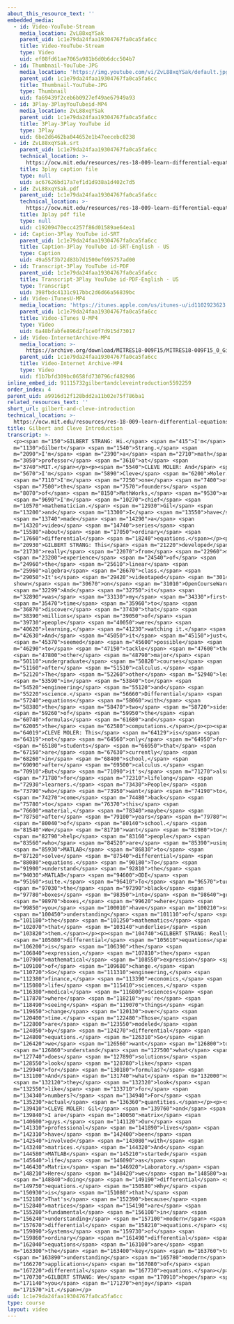 ```yaml
---
about_this_resource_text: ''
embedded_media:
  - id: Video-YouTube-Stream
    media_location: ZvL88xqYSak
    parent_uid: 1c1e79da24faa19304767fa0ca5fa6cc
    title: Video-YouTube-Stream
    type: Video
    uid: ef08fd61ae7065a981b6d0b6dcc504b7
  - id: Thumbnail-YouTube-JPG
    media_location: 'https://img.youtube.com/vi/ZvL88xqYSak/default.jpg'
    parent_uid: 1c1e79da24faa19304767fa0ca5fa6cc
    title: Thumbnail-YouTube-JPG
    type: Thumbnail
    uid: fa69439f2ceb6b0927ef49ae67949a93
  - id: 3Play-3PlayYouTubeid-MP4
    media_location: ZvL88xqYSak
    parent_uid: 1c1e79da24faa19304767fa0ca5fa6cc
    title: 3Play-3Play YouTube id
    type: 3Play
    uid: 6be2d6462ba044652e1b47eecebc8238
  - id: ZvL88xqYSak.srt
    parent_uid: 1c1e79da24faa19304767fa0ca5fa6cc
    technical_location: >-
      https://ocw.mit.edu/resources/res-18-009-learn-differential-equations-up-close-with-gilbert-strang-and-cleve-moler-fall-2015/video-series-overview/gilbert-and-cleve-introduction/ZvL88xqYSak.srt
    title: 3play caption file
    type: null
    uid: ac67626bd17a7ef1d1d938a1d402c7d5
  - id: ZvL88xqYSak.pdf
    parent_uid: 1c1e79da24faa19304767fa0ca5fa6cc
    technical_location: >-
      https://ocw.mit.edu/resources/res-18-009-learn-differential-equations-up-close-with-gilbert-strang-and-cleve-moler-fall-2015/video-series-overview/gilbert-and-cleve-introduction/ZvL88xqYSak.pdf
    title: 3play pdf file
    type: null
    uid: c19209470ecc4257f86d01589ae64ea1
  - id: Caption-3Play YouTube id-SRT
    parent_uid: 1c1e79da24faa19304767fa0ca5fa6cc
    title: Caption-3Play YouTube id-SRT-English - US
    type: Caption
    uid: 49a55f3b72d83b7d1500ef695757ad00
  - id: Transcript-3Play YouTube id-PDF
    parent_uid: 1c1e79da24faa19304767fa0ca5fa6cc
    title: Transcript-3Play YouTube id-PDF-English - US
    type: Transcript
    uid: 398fbdc4131c917bbc2d6d66a56839bc
  - id: Video-iTunesU-MP4
    media_location: 'https://itunes.apple.com/us/itunes-u/id1102923623'
    parent_uid: 1c1e79da24faa19304767fa0ca5fa6cc
    title: Video-iTunes U-MP4
    type: Video
    uid: 6a48bfabfe896d2f1ce0f7d915d73017
  - id: Video-InternetArchive-MP4
    media_location: >-
      https://archive.org/download/MITRES18-009F15/MITRES18-009F15_0_Gil_and_Cleve_Introduction_300k.mp4
    parent_uid: 1c1e79da24faa19304767fa0ca5fa6cc
    title: Video-Internet Archive-MP4
    type: Video
    uid: f1b7bfd309bc0658fd730796cf482986
inline_embed_id: 91115732gilbertandcleveintroduction5592259
order_index: 4
parent_uid: a9916d12f128bdd2a11b02e75f786ba1
related_resources_text: ''
short_url: gilbert-and-cleve-introduction
technical_location: >-
  https://ocw.mit.edu/resources/res-18-009-learn-differential-equations-up-close-with-gilbert-strang-and-cleve-moler-fall-2015/video-series-overview/gilbert-and-cleve-introduction
title: Gilbert and Cleve Introduction
transcript: >-
  <p><span m="150">GILBERT STRANG: Hi.</span> <span m="415">I'm</span> <span
  m="1130">Gilbert</span> <span m="1540">Strang.</span> <span
  m="2090">I'm</span> <span m="2390">a</span> <span m="2710">math</span> <span
  m="3050">professor</span> <span m="3610">at</span> <span
  m="3740">MIT.</span></p><p><span m="5540">CLEVE MOLER: And</span> <span
  m="5670">I'm</span> <span m="5890">Cleve</span> <span m="6200">Moler.</span>
  <span m="7110">I'm</span> <span m="7250">one</span> <span m="7400">of</span>
  <span m="7500">the</span> <span m="7570">founders</span> <span
  m="8070">of</span> <span m="8150">MathWorks,</span> <span m="9530">and</span>
  <span m="9690">I'm</span> <span m="10270">chief</span> <span
  m="10570">mathematician.</span> <span m="12930">Gil</span> <span
  m="13200">and</span> <span m="13300">I</span> <span m="13550">have</span>
  <span m="13740">made</span> <span m="14290">a</span> <span
  m="14320">video</span> <span m="14740">series</span> <span
  m="15580">about</span> <span m="17050">ordinary</span> <span
  m="17660">differential</span> <span m="18240">equations.</span></p><p><span
  m="20930">GILBERT STRANG: This</span> <span m="21220">developed</span> <span
  m="21730">really</span> <span m="22070">from</span> <span m="22960">my</span>
  <span m="23200">experience</span> <span m="24540">of</span> <span
  m="24960">the</span> <span m="25610">linear</span> <span
  m="25960">algebra</span> <span m="26670">class.</span> <span
  m="29050">It's</span> <span m="29420">videotaped</span> <span m="30140">and
  shown</span> <span m="30670">on</span> <span m="31010">OpenCourseWare.</span>
  <span m="32299">And</span> <span m="32750">it</span> <span
  m="32890">was</span> <span m="33130">my</span> <span m="34330">first</span>
  <span m="35470">time</span> <span m="35960">to</span> <span
  m="36870">discover</span> <span m="37430">that</span> <span
  m="38390">millions</span> <span m="39050">of</span> <span
  m="39730">people</span> <span m="40050">were</span> <span
  m="40620">learning,</span> <span m="41230">watching it.</span> <span
  m="42630">And</span> <span m="45050">it</span> <span m="45150">just</span>
  <span m="45370">seemed</span> <span m="45600">possible</span> <span
  m="46290">to</span> <span m="47150">tackle</span> <span m="47600">the</span>
  <span m="47800">other</span> <span m="48790">major</span> <span
  m="50110">undergraduate</span> <span m="50820">courses</span> <span
  m="51160">after</span> <span m="51510">calculus.</span> <span
  m="52120">The</span> <span m="52260">other</span> <span m="52940">lead</span>
  <span m="53590">in</span> <span m="53840">to</span> <span
  m="54520">engineering</span> <span m="55120">and</span> <span
  m="55220">science.</span> <span m="56660">Differential</span> <span
  m="57240">equations</span> <span m="58060">with</span> <span
  m="58380">the</span> <span m="58470">two</span> <span m="58720">sides</span>
  <span m="59260">of</span> <span m="59950">the</span> <span
  m="60740">formulas</span> <span m="61680">and</span> <span
  m="62005">the</span> <span m="62580">computations.</span></p><p><span
  m="64019">CLEVE MOLER: This</span> <span m="64129">is</span> <span
  m="64319">not</span> <span m="64560">only</span> <span m="64950">for</span>
  <span m="65180">students</span> <span m="66950">that</span> <span
  m="67150">are</span> <span m="67630">currently</span> <span
  m="68260">in</span> <span m="68400">school,</span> <span
  m="69090">after</span> <span m="69500">calculus.</span> <span
  m="70910">But</span> <span m="71090">it's</span> <span m="71270">also</span>
  <span m="71780">for</span> <span m="72310">lifelong</span> <span
  m="72930">learners.</span> <span m="73430">People</span> <span
  m="73790">who</span> <span m="73950">want</span> <span m="74190">to</span>
  <span m="74270">come</span> <span m="74480">back</span> <span
  m="75780">to</span> <span m="76370">this</span> <span
  m="76600">material,</span> <span m="78340">maybe</span> <span
  m="78750">after</span> <span m="79100">years</span> <span m="79780">out</span>
  <span m="80040">of</span> <span m="80140">school.</span> <span
  m="81540">We</span> <span m="81710">want</span> <span m="81980">to</span>
  <span m="82790">help</span> <span m="83160">people</span> <span
  m="83560">who</span> <span m="84520">are</span> <span m="85390">using</span>
  <span m="85930">MATLAB</span> <span m="86830">to</span> <span
  m="87120">solve</span> <span m="87540">differential</span> <span
  m="88080">equations.</span> <span m="90180">To</span> <span
  m="91900">understand</span> <span m="92810">the</span> <span
  m="94030">MATLAB</span> <span m="94600">ODE</span> <span
  m="95160">suite.</span> <span m="96410">To</span> <span m="96570">turn</span>
  <span m="97030">the</span> <span m="97390">black</span> <span
  m="97780">boxes</span> <span m="98350">into</span> <span m="98640">grey</span>
  <span m="98970">boxes,</span> <span m="99620">where</span> <span
  m="99850">you</span> <span m="100010">have</span> <span m="100210">some</span>
  <span m="100450">understanding</span> <span m="101110">of</span> <span
  m="101180">the</span> <span m="101250">mathematics</span> <span
  m="102070">that</span> <span m="103140">underlies</span> <span
  m="103820">them.</span></p><p><span m="104740">GILBERT STRANG: Really,</span>
  <span m="105080">differential</span> <span m="105610">equations</span> <span
  m="106200">is</span> <span m="106390">the</span> <span
  m="106840">expression,</span> <span m="107810">the</span> <span
  m="107900">mathematical</span> <span m="108550">expression</span> <span
  m="109100">of</span> <span m="109680">change.</span> <span
  m="110720">So</span> <span m="111310">engineering,</span> <span
  m="112380">finance,</span> <span m="113390">economics,</span> <span
  m="115080">life</span> <span m="115410">sciences,</span> <span
  m="116380">medical</span> <span m="116800">sciences</span> <span
  m="117870">where</span> <span m="118210">you're</span> <span
  m="118490">seeing</span> <span m="119070">things</span> <span
  m="119650">change</span> <span m="120130">over</span> <span
  m="120400">time.</span> <span m="122480">Those</span> <span
  m="122800">are</span> <span m="123550">modeled</span> <span
  m="124050">by</span> <span m="124270">differential</span> <span
  m="124800">equations.</span> <span m="126310">So</span> <span
  m="126420">we</span> <span m="126560">want</span> <span m="126800">to</span>
  <span m="126860">understand</span> <span m="127500">what</span> <span
  m="127740">does</span> <span m="127890">solutions</span> <span
  m="128550">look</span> <span m="128780">like</span> <span
  m="129940">for</span> <span m="130180">formulas?</span> <span
  m="131100">And</span> <span m="131740">what</span> <span m="132000">do</span>
  <span m="132120">they</span> <span m="132320">look</span> <span
  m="132550">like</span> <span m="133710">for</span> <span
  m="134340">numbers?</span> <span m="134940">For</span> <span
  m="135230">actual</span> <span m="136360">quantities.</span></p><p><span
  m="139410">CLEVE MOLER: Gil</span> <span m="139760">and</span> <span
  m="139840">I are</span> <span m="140050">matrix</span> <span
  m="140600">guys.</span> <span m="141120">Our</span> <span
  m="141310">professional</span> <span m="141890">lives</span> <span
  m="142310">have</span> <span m="142400">been</span> <span
  m="142540">involved</span> <span m="143080">with</span> <span
  m="143240">matrices.</span> <span m="144320">And</span> <span
  m="144580">MATLAB</span> <span m="145210">started</span> <span
  m="145640">life</span> <span m="146090">as</span> <span
  m="146430">Matrix</span> <span m="146920">Laboratory.</span> <span
  m="148210">Here</span> <span m="148420">we</span> <span m="148580">are</span>
  <span m="148840">doing</span> <span m="149190">differential</span> <span
  m="149750">equations.</span> <span m="150580">Why</span> <span
  m="150930">is</span> <span m="151080">that?</span> <span
  m="152180">That's</span> <span m="152390">because</span> <span
  m="152840">matrices</span> <span m="154190">are</span> <span
  m="155280">fundamental</span> <span m="156100">in</span> <span
  m="156240">understanding</span> <span m="157100">modern</span> <span
  m="157670">differential</span> <span m="158210">equations.</span> <span
  m="159090">Systems</span> <span m="159730">of</span> <span
  m="159860">ordinary</span> <span m="161490">differential</span> <span
  m="162040">equations</span> <span m="163100">are</span> <span
  m="163300">the</span> <span m="163400">key</span> <span m="163760">to</span>
  <span m="163890">understanding</span> <span m="165780">modern</span> <span
  m="166270">applications</span> <span m="167080">of</span> <span
  m="167220">differential</span> <span m="167730">equations.</span></p><p><span
  m="170730">GILBERT STRANG: We</span> <span m="170910">hope</span> <span
  m="171140">you</span> <span m="171270">enjoy</span> <span
  m="171570">it.</span></p>
uid: 1c1e79da24faa19304767fa0ca5fa6cc
type: course
layout: video
---
```

